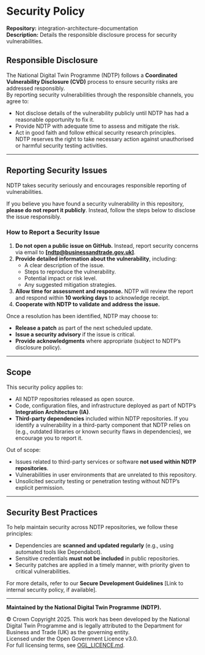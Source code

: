 # Security Policy

**Repository:** integration-architecture-documentation  
**Description:** Details the responsible disclosure process for security vulnerabilities.  
<!-- SPDX-License-Identifier: OGL-UK-3.0 -->

## Responsible Disclosure

The National Digital Twin Programme (NDTP) follows a **Coordinated Vulnerability Disclosure (CVD)** process to ensure security risks are addressed responsibly.  
By reporting security vulnerabilities through the responsible channels, you agree to:

- Not disclose details of the vulnerability publicly until NDTP has had a reasonable opportunity to fix it.
- Provide NDTP with adequate time to assess and mitigate the risk.
- Act in good faith and follow ethical security research principles.  
  NDTP reserves the right to take necessary action against unauthorised or harmful security testing activities.

---

## Reporting Security Issues

NDTP takes security seriously and encourages responsible reporting of vulnerabilities.  

If you believe you have found a security vulnerability in this repository, **please do not report it publicly**. Instead, follow the steps below to disclose the issue responsibly.

### **How to Report a Security Issue**

1. **Do not open a public issue on GitHub.** Instead, report security concerns via email to **[ndtp@businessandtrade.gov.uk]**.
2. **Provide detailed information about the vulnerability**, including:
    - A clear description of the issue.
    - Steps to reproduce the vulnerability.
    - Potential impact or risk level.
    - Any suggested mitigation strategies.
3. **Allow time for assessment and response.** NDTP will review the report and respond within **10 working days** to acknowledge receipt.
4. **Cooperate with NDTP to validate and address the issue.**

Once a resolution has been identified, NDTP may choose to:
- **Release a patch** as part of the next scheduled update.
- **Issue a security advisory** if the issue is critical.
- **Provide acknowledgments** where appropriate (subject to NDTP’s disclosure policy).

---

## Scope

This security policy applies to:
- All NDTP repositories released as open source.
- Code, configuration files, and infrastructure deployed as part of NDTP’s **Integration Architecture (IA)**.
- **Third-party dependencies** included within NDTP repositories. If you identify a vulnerability in a third-party component that NDTP relies on (e.g., outdated libraries
  or known security flaws in dependencies), we encourage you to report it.

Out of scope:
- Issues related to third-party services or software **not used within NDTP repositories**.
- Vulnerabilities in user environments that are unrelated to this repository.
- Unsolicited security testing or penetration testing without NDTP’s explicit permission.

---

## Security Best Practices

To help maintain security across NDTP repositories, we follow these principles:
- Dependencies are **scanned and updated regularly** (e.g., using automated tools like Dependabot).
- Sensitive credentials **must not be included** in public repositories.
- Security patches are applied in a timely manner, with priority given to critical vulnerabilities.  

For more details, refer to our **Secure Development Guidelines** [Link to internal security policy, if available].

---

**Maintained by the National Digital Twin Programme (NDTP).**  

© Crown Copyright 2025. This work has been developed by the National Digital Twin Programme and is legally attributed to the Department for Business and Trade (UK) as the governing entity.  
Licensed under the Open Government Licence v3.0.  
For full licensing terms, see [OGL_LICENCE.md](OGL_LICENCE.md).  
